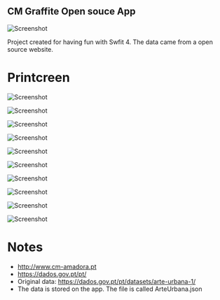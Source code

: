 ## CM Graffite Open souce App

 ![Screenshot](info.png)
 
Project created for having fun with Swfit 4. The data came from a open source website.

# Printcreen

![Screenshot](detail1.png)

![Screenshot](detail2.png)

![Screenshot](detail3.png) 

![Screenshot](detail4.png) 

![Screenshot](detail5.png) 

![Screenshot](detail6.png)

![Screenshot](detail7.png) 


![Screenshot](explore1.png) 

![Screenshot](match.png) 

![Screenshot](match1.png) 

# Notes

* http://www.cm-amadora.pt
* https://dados.gov.pt/pt/
* Original data: https://dados.gov.pt/pt/datasets/arte-urbana-1/
* The data is stored on the app. The file is called ArteUrbana.json
